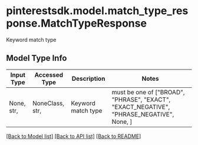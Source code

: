 # pinterestsdk.model.match_type_response.MatchTypeResponse

Keyword match type

## Model Type Info
Input Type | Accessed Type | Description | Notes
------------ | ------------- | ------------- | -------------
None, str,  | NoneClass, str,  | Keyword match type | must be one of ["BROAD", "PHRASE", "EXACT", "EXACT_NEGATIVE", "PHRASE_NEGATIVE", None, ] 

[[Back to Model list]](../../README.md#documentation-for-models) [[Back to API list]](../../README.md#documentation-for-api-endpoints) [[Back to README]](../../README.md)

